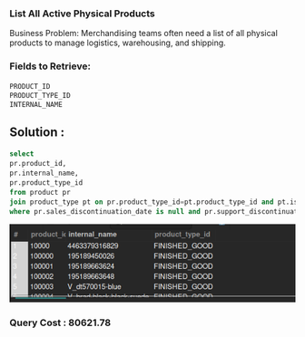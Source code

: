 ### List All Active Physical Products
Business Problem:
Merchandising teams often need a list of all physical products to manage logistics, warehousing, and shipping.

### Fields to Retrieve:

```
PRODUCT_ID
PRODUCT_TYPE_ID
INTERNAL_NAME
```

## Solution :

```sql
select 
pr.product_id,
pr.internal_name,
pr.product_type_id
from product pr
join product_type pt on pr.product_type_id=pt.product_type_id and pt.is_physical='Y'
where pr.sales_discontinuation_date is null and pr.support_discontinuation_date is null
```

![alt text](image.png)

### Query Cost : 80621.78

